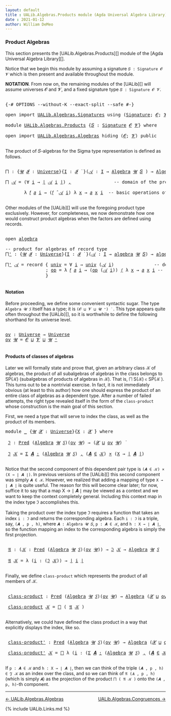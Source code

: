 ```yaml
---
layout: default
title : UALib.Algebras.Products module (Agda Universal Algebra Library)
date : 2021-01-12
author: William DeMeo
---
```



### <a id="product-algebras">Product Algebras</a>

This section presents the [UALib.Algebras.Products][] module of the [Agda Universal Algebra Library][].

Notice that we begin this module by assuming a signature `𝑆 : Signature 𝓞 𝓥` which is then present and available throughout the module.

**NOTATION**.  From now on, the remaining modules of the [UALib][] will assume universes 𝓞 and 𝓥, and a fixed signature type `𝑆 : Signature 𝓞 𝓥`.

<pre class="Agda">

<a id="593" class="Symbol">{-#</a> <a id="597" class="Keyword">OPTIONS</a> <a id="605" class="Pragma">--without-K</a> <a id="617" class="Pragma">--exact-split</a> <a id="631" class="Pragma">--safe</a> <a id="638" class="Symbol">#-}</a>

<a id="643" class="Keyword">open</a> <a id="648" class="Keyword">import</a> <a id="655" href="UALib.Algebras.Signatures.html" class="Module">UALib.Algebras.Signatures</a> <a id="681" class="Keyword">using</a> <a id="687" class="Symbol">(</a><a id="688" href="UALib.Algebras.Signatures.html#1377" class="Function">Signature</a><a id="697" class="Symbol">;</a> <a id="699" href="universes.html#613" class="Generalizable">𝓞</a><a id="700" class="Symbol">;</a> <a id="702" href="universes.html#617" class="Generalizable">𝓥</a><a id="703" class="Symbol">)</a>

<a id="706" class="Keyword">module</a> <a id="713" href="UALib.Algebras.Products.html" class="Module">UALib.Algebras.Products</a> <a id="737" class="Symbol">{</a><a id="738" href="UALib.Algebras.Products.html#738" class="Bound">𝑆</a> <a id="740" class="Symbol">:</a> <a id="742" href="UALib.Algebras.Signatures.html#1377" class="Function">Signature</a> <a id="752" href="universes.html#613" class="Generalizable">𝓞</a> <a id="754" href="universes.html#617" class="Generalizable">𝓥</a><a id="755" class="Symbol">}</a> <a id="757" class="Keyword">where</a>

<a id="764" class="Keyword">open</a> <a id="769" class="Keyword">import</a> <a id="776" href="UALib.Algebras.Algebras.html" class="Module">UALib.Algebras.Algebras</a> <a id="800" class="Keyword">hiding</a> <a id="807" class="Symbol">(</a><a id="808" href="universes.html#613" class="Generalizable">𝓞</a><a id="809" class="Symbol">;</a> <a id="811" href="universes.html#617" class="Generalizable">𝓥</a><a id="812" class="Symbol">)</a> <a id="814" class="Keyword">public</a>

</pre>

The product of 𝑆-algebras for the Sigma type representation is defined as follows.

<pre class="Agda">

<a id="⨅"></a><a id="932" href="UALib.Algebras.Products.html#932" class="Function">⨅</a> <a id="934" class="Symbol">:</a> <a id="936" class="Symbol">{</a><a id="937" href="UALib.Algebras.Products.html#937" class="Bound">𝓤</a> <a id="939" href="UALib.Algebras.Products.html#939" class="Bound">𝓘</a> <a id="941" class="Symbol">:</a> <a id="943" href="universes.html#551" class="Postulate">Universe</a><a id="951" class="Symbol">}{</a><a id="953" href="UALib.Algebras.Products.html#953" class="Bound">I</a> <a id="955" class="Symbol">:</a> <a id="957" href="UALib.Algebras.Products.html#939" class="Bound">𝓘</a> <a id="959" href="universes.html#758" class="Function Operator">̇</a> <a id="961" class="Symbol">}(</a><a id="963" href="UALib.Algebras.Products.html#963" class="Bound">𝒜</a> <a id="965" class="Symbol">:</a> <a id="967" href="UALib.Algebras.Products.html#953" class="Bound">I</a> <a id="969" class="Symbol">→</a> <a id="971" href="UALib.Algebras.Algebras.html#771" class="Function">Algebra</a> <a id="979" href="UALib.Algebras.Products.html#937" class="Bound">𝓤</a> <a id="981" href="UALib.Algebras.Products.html#738" class="Bound">𝑆</a> <a id="983" class="Symbol">)</a> <a id="985" class="Symbol">→</a> <a id="987" href="UALib.Algebras.Algebras.html#771" class="Function">Algebra</a> <a id="995" class="Symbol">(</a><a id="996" href="UALib.Algebras.Products.html#939" class="Bound">𝓘</a> <a id="998" href="Agda.Primitive.html#636" class="Primitive Operator">⊔</a> <a id="1000" href="UALib.Algebras.Products.html#937" class="Bound">𝓤</a><a id="1001" class="Symbol">)</a> <a id="1003" href="UALib.Algebras.Products.html#738" class="Bound">𝑆</a>

<a id="1006" href="UALib.Algebras.Products.html#932" class="Function">⨅</a> <a id="1008" href="UALib.Algebras.Products.html#1008" class="Bound">𝒜</a> <a id="1010" class="Symbol">=</a> <a id="1012" class="Symbol">(∀</a> <a id="1015" href="UALib.Algebras.Products.html#1015" class="Bound">i</a> <a id="1017" class="Symbol">→</a> <a id="1019" href="UALib.Prelude.Preliminaries.html#11658" class="Function Operator">∣</a> <a id="1021" href="UALib.Algebras.Products.html#1008" class="Bound">𝒜</a> <a id="1023" href="UALib.Algebras.Products.html#1015" class="Bound">i</a> <a id="1025" href="UALib.Prelude.Preliminaries.html#11658" class="Function Operator">∣</a><a id="1026" class="Symbol">)</a> <a id="1028" href="UALib.Prelude.Preliminaries.html#5665" class="InductiveConstructor Operator">,</a>                <a id="1045" class="Comment">-- domain of the product algebra</a>

       <a id="1086" class="Symbol">λ</a> <a id="1088" href="UALib.Algebras.Products.html#1088" class="Bound">𝑓</a> <a id="1090" href="UALib.Algebras.Products.html#1090" class="Bound">𝑎</a> <a id="1092" href="UALib.Algebras.Products.html#1092" class="Bound">i</a> <a id="1094" class="Symbol">→</a> <a id="1096" class="Symbol">(</a><a id="1097" href="UALib.Algebras.Products.html#1088" class="Bound">𝑓</a> <a id="1099" href="UALib.Algebras.Algebras.html#2921" class="Function Operator">̂</a> <a id="1101" href="UALib.Algebras.Products.html#1008" class="Bound">𝒜</a> <a id="1103" href="UALib.Algebras.Products.html#1092" class="Bound">i</a><a id="1104" class="Symbol">)</a> <a id="1106" class="Symbol">λ</a> <a id="1108" href="UALib.Algebras.Products.html#1108" class="Bound">x</a> <a id="1110" class="Symbol">→</a> <a id="1112" href="UALib.Algebras.Products.html#1090" class="Bound">𝑎</a> <a id="1114" href="UALib.Algebras.Products.html#1108" class="Bound">x</a> <a id="1116" href="UALib.Algebras.Products.html#1092" class="Bound">i</a>  <a id="1119" class="Comment">-- basic operations of the product algebra</a>

</pre>

Other modules of the [UALib][] will use the foregoing product type exclusively.  However, for completeness, we now demonstrate how one would construct product algebras when the factors are defined using records.

<pre class="Agda">

<a id="1402" class="Keyword">open</a> <a id="1407" href="UALib.Algebras.Algebras.html#1927" class="Module">algebra</a>

<a id="1416" class="Comment">-- product for algebras of record type</a>
<a id="⨅&#39;"></a><a id="1455" href="UALib.Algebras.Products.html#1455" class="Function">⨅&#39;</a> <a id="1458" class="Symbol">:</a> <a id="1460" class="Symbol">{</a><a id="1461" href="UALib.Algebras.Products.html#1461" class="Bound">𝓤</a> <a id="1463" href="UALib.Algebras.Products.html#1463" class="Bound">𝓘</a> <a id="1465" class="Symbol">:</a> <a id="1467" href="universes.html#551" class="Postulate">Universe</a><a id="1475" class="Symbol">}{</a><a id="1477" href="UALib.Algebras.Products.html#1477" class="Bound">I</a> <a id="1479" class="Symbol">:</a> <a id="1481" href="UALib.Algebras.Products.html#1463" class="Bound">𝓘</a> <a id="1483" href="universes.html#758" class="Function Operator">̇</a> <a id="1485" class="Symbol">}(</a><a id="1487" href="UALib.Algebras.Products.html#1487" class="Bound">𝒜</a> <a id="1489" class="Symbol">:</a> <a id="1491" href="UALib.Algebras.Products.html#1477" class="Bound">I</a> <a id="1493" class="Symbol">→</a> <a id="1495" href="UALib.Algebras.Algebras.html#1927" class="Record">algebra</a> <a id="1503" href="UALib.Algebras.Products.html#1461" class="Bound">𝓤</a> <a id="1505" href="UALib.Algebras.Products.html#738" class="Bound">𝑆</a><a id="1506" class="Symbol">)</a> <a id="1508" class="Symbol">→</a> <a id="1510" href="UALib.Algebras.Algebras.html#1927" class="Record">algebra</a> <a id="1518" class="Symbol">(</a><a id="1519" href="UALib.Algebras.Products.html#1463" class="Bound">𝓘</a> <a id="1521" href="Agda.Primitive.html#636" class="Primitive Operator">⊔</a> <a id="1523" href="UALib.Algebras.Products.html#1461" class="Bound">𝓤</a><a id="1524" class="Symbol">)</a> <a id="1526" href="UALib.Algebras.Products.html#738" class="Bound">𝑆</a>

<a id="1529" href="UALib.Algebras.Products.html#1455" class="Function">⨅&#39;</a> <a id="1532" href="UALib.Algebras.Products.html#1532" class="Bound">𝒜</a> <a id="1534" class="Symbol">=</a> <a id="1536" class="Keyword">record</a> <a id="1543" class="Symbol">{</a> <a id="1545" href="UALib.Algebras.Algebras.html#2025" class="Field">univ</a> <a id="1550" class="Symbol">=</a> <a id="1552" class="Symbol">∀</a> <a id="1554" href="UALib.Algebras.Products.html#1554" class="Bound">i</a> <a id="1556" class="Symbol">→</a> <a id="1558" href="UALib.Algebras.Algebras.html#2025" class="Field">univ</a> <a id="1563" class="Symbol">(</a><a id="1564" href="UALib.Algebras.Products.html#1532" class="Bound">𝒜</a> <a id="1566" href="UALib.Algebras.Products.html#1554" class="Bound">i</a><a id="1567" class="Symbol">)</a>               <a id="1583" class="Comment">-- domain</a>
               <a id="1608" class="Symbol">;</a> <a id="1610" href="UALib.Algebras.Algebras.html#2039" class="Field">op</a> <a id="1613" class="Symbol">=</a> <a id="1615" class="Symbol">λ</a> <a id="1617" href="UALib.Algebras.Products.html#1617" class="Bound">𝑓</a> <a id="1619" href="UALib.Algebras.Products.html#1619" class="Bound">𝑎</a> <a id="1621" href="UALib.Algebras.Products.html#1621" class="Bound">i</a> <a id="1623" class="Symbol">→</a> <a id="1625" class="Symbol">(</a><a id="1626" href="UALib.Algebras.Algebras.html#2039" class="Field">op</a> <a id="1629" class="Symbol">(</a><a id="1630" href="UALib.Algebras.Products.html#1532" class="Bound">𝒜</a> <a id="1632" href="UALib.Algebras.Products.html#1621" class="Bound">i</a><a id="1633" class="Symbol">))</a> <a id="1636" href="UALib.Algebras.Products.html#1617" class="Bound">𝑓</a> <a id="1638" class="Symbol">λ</a> <a id="1640" href="UALib.Algebras.Products.html#1640" class="Bound">x</a> <a id="1642" class="Symbol">→</a> <a id="1644" href="UALib.Algebras.Products.html#1619" class="Bound">𝑎</a> <a id="1646" href="UALib.Algebras.Products.html#1640" class="Bound">x</a> <a id="1648" href="UALib.Algebras.Products.html#1621" class="Bound">i</a> <a id="1650" class="Comment">-- basic operations</a>
               <a id="1685" class="Symbol">}</a>

</pre>



#### <a id="notation">Notation</a>

Before proceeding, we define some convenient syntactic sugar. The type `Algebra 𝓤 𝑆` itself has a type; it is `(𝓞 ⊔ 𝓥 ⊔ 𝓤 ⁺) ̇` &nbsp;. This type appears quite often throughout the [UALib][], so it is worthwhile to define the following shorthand for its universe level.

<pre class="Agda">

<a id="ov"></a><a id="2023" href="UALib.Algebras.Products.html#2023" class="Function">ov</a> <a id="2026" class="Symbol">:</a> <a id="2028" href="universes.html#551" class="Postulate">Universe</a> <a id="2037" class="Symbol">→</a> <a id="2039" href="universes.html#551" class="Postulate">Universe</a>
<a id="2048" href="UALib.Algebras.Products.html#2023" class="Function">ov</a> <a id="2051" href="UALib.Algebras.Products.html#2051" class="Bound">𝓤</a> <a id="2053" class="Symbol">=</a> <a id="2055" href="UALib.Algebras.Products.html#752" class="Bound">𝓞</a> <a id="2057" href="Agda.Primitive.html#636" class="Primitive Operator">⊔</a> <a id="2059" href="UALib.Algebras.Products.html#754" class="Bound">𝓥</a> <a id="2061" href="Agda.Primitive.html#636" class="Primitive Operator">⊔</a> <a id="2063" href="UALib.Algebras.Products.html#2051" class="Bound">𝓤</a> <a id="2065" href="universes.html#527" class="Primitive Operator">⁺</a>

</pre>



#### <a id="products-of-classes-of-algebras">Products of classes of algebras</a>

Later we will formally state and prove that, given an arbitrary class 𝒦 of algebras, the product of all subalgebras of algebras in the class belongs to SP(𝒦) (subalgebras of products of algebras in 𝒦). That is, ⨅ S(𝒦) ∈ SP(𝒦 ). This turns out to be a nontrivial exercise. In fact, it is not immediately obvious (at least to this author) how one should express the product of an entire class of algebras as a dependent type. After a number of failed attempts, the right type revealed itself in the form of the `class-product` whose construction is the main goal of this section.

First, we need a type that will serve to index the class, as well as the product of its members.

<pre class="Agda">
<a id="2854" class="Keyword">module</a> <a id="2861" href="UALib.Algebras.Products.html#2861" class="Module">_</a> <a id="2863" class="Symbol">{</a><a id="2864" href="UALib.Algebras.Products.html#2864" class="Bound">𝓤</a> <a id="2866" href="UALib.Algebras.Products.html#2866" class="Bound">𝓧</a> <a id="2868" class="Symbol">:</a> <a id="2870" href="universes.html#551" class="Postulate">Universe</a><a id="2878" class="Symbol">}{</a><a id="2880" href="UALib.Algebras.Products.html#2880" class="Bound">X</a> <a id="2882" class="Symbol">:</a> <a id="2884" href="UALib.Algebras.Products.html#2866" class="Bound">𝓧</a> <a id="2886" href="universes.html#758" class="Function Operator">̇</a><a id="2887" class="Symbol">}</a> <a id="2889" class="Keyword">where</a>

 <a id="2897" href="UALib.Algebras.Products.html#2897" class="Function">ℑ</a> <a id="2899" class="Symbol">:</a> <a id="2901" href="UALib.Relations.Unary.html#1071" class="Function">Pred</a> <a id="2906" class="Symbol">(</a><a id="2907" href="UALib.Algebras.Algebras.html#771" class="Function">Algebra</a> <a id="2915" href="UALib.Algebras.Products.html#2864" class="Bound">𝓤</a> <a id="2917" href="UALib.Algebras.Products.html#738" class="Bound">𝑆</a><a id="2918" class="Symbol">)(</a><a id="2920" href="UALib.Algebras.Products.html#2023" class="Function">ov</a> <a id="2923" href="UALib.Algebras.Products.html#2864" class="Bound">𝓤</a><a id="2924" class="Symbol">)</a> <a id="2926" class="Symbol">→</a> <a id="2928" class="Symbol">(</a><a id="2929" href="UALib.Algebras.Products.html#2866" class="Bound">𝓧</a> <a id="2931" href="Agda.Primitive.html#636" class="Primitive Operator">⊔</a> <a id="2933" href="UALib.Algebras.Products.html#2023" class="Function">ov</a> <a id="2936" href="UALib.Algebras.Products.html#2864" class="Bound">𝓤</a><a id="2937" class="Symbol">)</a> <a id="2939" href="universes.html#758" class="Function Operator">̇</a>

 <a id="2943" href="UALib.Algebras.Products.html#2897" class="Function">ℑ</a> <a id="2945" href="UALib.Algebras.Products.html#2945" class="Bound">𝒦</a> <a id="2947" class="Symbol">=</a> <a id="2949" href="MGS-MLTT.html#3074" class="Function">Σ</a> <a id="2951" href="UALib.Algebras.Products.html#2951" class="Bound">𝑨</a> <a id="2953" href="MGS-MLTT.html#3074" class="Function">꞉</a> <a id="2955" class="Symbol">(</a><a id="2956" href="UALib.Algebras.Algebras.html#771" class="Function">Algebra</a> <a id="2964" href="UALib.Algebras.Products.html#2864" class="Bound">𝓤</a> <a id="2966" href="UALib.Algebras.Products.html#738" class="Bound">𝑆</a><a id="2967" class="Symbol">)</a> <a id="2969" href="MGS-MLTT.html#3074" class="Function">,</a> <a id="2971" class="Symbol">(</a><a id="2972" href="UALib.Algebras.Products.html#2951" class="Bound">𝑨</a> <a id="2974" href="UALib.Relations.Unary.html#2733" class="Function Operator">∈</a> <a id="2976" href="UALib.Algebras.Products.html#2945" class="Bound">𝒦</a><a id="2977" class="Symbol">)</a> <a id="2979" href="MGS-MLTT.html#3515" class="Function Operator">×</a> <a id="2981" class="Symbol">(</a><a id="2982" href="UALib.Algebras.Products.html#2880" class="Bound">X</a> <a id="2984" class="Symbol">→</a> <a id="2986" href="UALib.Prelude.Preliminaries.html#11658" class="Function Operator">∣</a> <a id="2988" href="UALib.Algebras.Products.html#2951" class="Bound">𝑨</a> <a id="2990" href="UALib.Prelude.Preliminaries.html#11658" class="Function Operator">∣</a><a id="2991" class="Symbol">)</a>

</pre>

Notice that the second component of this dependent pair type is `(𝑨 ∈ 𝒦) × (X → ∣ 𝑨 ∣)`.  In previous versions of the [UALib][] this second component was simply `𝑨 ∈ 𝒦`.  However, we realized that adding a mapping of type `X → ∣ 𝑨 ∣` is quite useful.  The reason for this will become clear later; for now, suffice it to say that a map X → ∣ 𝑨 ∣ may be viewed as a context and we want to keep the context completely general.  Including this context map in the index type ℑ accomplishes this.

Taking the product over the index type ℑ requires a function that takes an index `i : ℑ` and returns the corresponding algebra.  Each `i : ℑ` is a triple, say, `(𝑨 , p , h)`, where `𝑨 : Algebra 𝓤 𝑆`, `p : 𝑨 ∈ 𝒦`, and `h : X → ∣ 𝑨 ∣`, so the function mapping an index to the corresponding algebra is simply the first projection.

<pre class="Agda">

 <a id="3842" href="UALib.Algebras.Products.html#3842" class="Function">𝔄</a> <a id="3844" class="Symbol">:</a> <a id="3846" class="Symbol">(</a><a id="3847" href="UALib.Algebras.Products.html#3847" class="Bound">𝒦</a> <a id="3849" class="Symbol">:</a> <a id="3851" href="UALib.Relations.Unary.html#1071" class="Function">Pred</a> <a id="3856" class="Symbol">(</a><a id="3857" href="UALib.Algebras.Algebras.html#771" class="Function">Algebra</a> <a id="3865" href="UALib.Algebras.Products.html#2864" class="Bound">𝓤</a> <a id="3867" href="UALib.Algebras.Products.html#738" class="Bound">𝑆</a><a id="3868" class="Symbol">)(</a><a id="3870" href="UALib.Algebras.Products.html#2023" class="Function">ov</a> <a id="3873" href="UALib.Algebras.Products.html#2864" class="Bound">𝓤</a><a id="3874" class="Symbol">))</a> <a id="3877" class="Symbol">→</a> <a id="3879" href="UALib.Algebras.Products.html#2897" class="Function">ℑ</a> <a id="3881" href="UALib.Algebras.Products.html#3847" class="Bound">𝒦</a> <a id="3883" class="Symbol">→</a> <a id="3885" href="UALib.Algebras.Algebras.html#771" class="Function">Algebra</a> <a id="3893" href="UALib.Algebras.Products.html#2864" class="Bound">𝓤</a> <a id="3895" href="UALib.Algebras.Products.html#738" class="Bound">𝑆</a>

 <a id="3899" href="UALib.Algebras.Products.html#3842" class="Function">𝔄</a> <a id="3901" href="UALib.Algebras.Products.html#3901" class="Bound">𝒦</a> <a id="3903" class="Symbol">=</a> <a id="3905" class="Symbol">λ</a> <a id="3907" class="Symbol">(</a><a id="3908" href="UALib.Algebras.Products.html#3908" class="Bound">i</a> <a id="3910" class="Symbol">:</a> <a id="3912" class="Symbol">(</a><a id="3913" href="UALib.Algebras.Products.html#2897" class="Function">ℑ</a> <a id="3915" href="UALib.Algebras.Products.html#3901" class="Bound">𝒦</a><a id="3916" class="Symbol">))</a> <a id="3919" class="Symbol">→</a> <a id="3921" href="UALib.Prelude.Preliminaries.html#11658" class="Function Operator">∣</a> <a id="3923" href="UALib.Algebras.Products.html#3908" class="Bound">i</a> <a id="3925" href="UALib.Prelude.Preliminaries.html#11658" class="Function Operator">∣</a>

</pre>

Finally, we define `class-product` which represents the product of all members of 𝒦.

<pre class="Agda">

 <a id="4041" href="UALib.Algebras.Products.html#4041" class="Function">class-product</a> <a id="4055" class="Symbol">:</a> <a id="4057" href="UALib.Relations.Unary.html#1071" class="Function">Pred</a> <a id="4062" class="Symbol">(</a><a id="4063" href="UALib.Algebras.Algebras.html#771" class="Function">Algebra</a> <a id="4071" href="UALib.Algebras.Products.html#2864" class="Bound">𝓤</a> <a id="4073" href="UALib.Algebras.Products.html#738" class="Bound">𝑆</a><a id="4074" class="Symbol">)(</a><a id="4076" href="UALib.Algebras.Products.html#2023" class="Function">ov</a> <a id="4079" href="UALib.Algebras.Products.html#2864" class="Bound">𝓤</a><a id="4080" class="Symbol">)</a> <a id="4082" class="Symbol">→</a> <a id="4084" href="UALib.Algebras.Algebras.html#771" class="Function">Algebra</a> <a id="4092" class="Symbol">(</a><a id="4093" href="UALib.Algebras.Products.html#2866" class="Bound">𝓧</a> <a id="4095" href="Agda.Primitive.html#636" class="Primitive Operator">⊔</a> <a id="4097" href="UALib.Algebras.Products.html#2023" class="Function">ov</a> <a id="4100" href="UALib.Algebras.Products.html#2864" class="Bound">𝓤</a><a id="4101" class="Symbol">)</a> <a id="4103" href="UALib.Algebras.Products.html#738" class="Bound">𝑆</a>

 <a id="4107" href="UALib.Algebras.Products.html#4041" class="Function">class-product</a> <a id="4121" href="UALib.Algebras.Products.html#4121" class="Bound">𝒦</a> <a id="4123" class="Symbol">=</a> <a id="4125" href="UALib.Algebras.Products.html#932" class="Function">⨅</a> <a id="4127" class="Symbol">(</a> <a id="4129" href="UALib.Algebras.Products.html#3842" class="Function">𝔄</a> <a id="4131" href="UALib.Algebras.Products.html#4121" class="Bound">𝒦</a> <a id="4133" class="Symbol">)</a>

</pre>

Alternatively, we could have defined the class product in a way that explicitly displays the index, like so.

<pre class="Agda">

 <a id="4273" href="UALib.Algebras.Products.html#4273" class="Function">class-product&#39;</a> <a id="4288" class="Symbol">:</a> <a id="4290" href="UALib.Relations.Unary.html#1071" class="Function">Pred</a> <a id="4295" class="Symbol">(</a><a id="4296" href="UALib.Algebras.Algebras.html#771" class="Function">Algebra</a> <a id="4304" href="UALib.Algebras.Products.html#2864" class="Bound">𝓤</a> <a id="4306" href="UALib.Algebras.Products.html#738" class="Bound">𝑆</a><a id="4307" class="Symbol">)(</a><a id="4309" href="UALib.Algebras.Products.html#2023" class="Function">ov</a> <a id="4312" href="UALib.Algebras.Products.html#2864" class="Bound">𝓤</a><a id="4313" class="Symbol">)</a> <a id="4315" class="Symbol">→</a> <a id="4317" href="UALib.Algebras.Algebras.html#771" class="Function">Algebra</a> <a id="4325" class="Symbol">(</a><a id="4326" href="UALib.Algebras.Products.html#2866" class="Bound">𝓧</a> <a id="4328" href="Agda.Primitive.html#636" class="Primitive Operator">⊔</a> <a id="4330" href="UALib.Algebras.Products.html#2023" class="Function">ov</a> <a id="4333" href="UALib.Algebras.Products.html#2864" class="Bound">𝓤</a><a id="4334" class="Symbol">)</a> <a id="4336" href="UALib.Algebras.Products.html#738" class="Bound">𝑆</a>

 <a id="4340" href="UALib.Algebras.Products.html#4273" class="Function">class-product&#39;</a> <a id="4355" href="UALib.Algebras.Products.html#4355" class="Bound">𝒦</a> <a id="4357" class="Symbol">=</a> <a id="4359" href="UALib.Algebras.Products.html#932" class="Function">⨅</a> <a id="4361" class="Symbol">λ</a> <a id="4363" class="Symbol">(</a><a id="4364" href="UALib.Algebras.Products.html#4364" class="Bound">i</a> <a id="4366" class="Symbol">:</a> <a id="4368" class="Symbol">(</a><a id="4369" href="MGS-MLTT.html#3074" class="Function">Σ</a> <a id="4371" href="UALib.Algebras.Products.html#4371" class="Bound">𝑨</a> <a id="4373" href="MGS-MLTT.html#3074" class="Function">꞉</a> <a id="4375" class="Symbol">(</a><a id="4376" href="UALib.Algebras.Algebras.html#771" class="Function">Algebra</a> <a id="4384" href="UALib.Algebras.Products.html#2864" class="Bound">𝓤</a> <a id="4386" href="UALib.Algebras.Products.html#738" class="Bound">𝑆</a><a id="4387" class="Symbol">)</a> <a id="4389" href="MGS-MLTT.html#3074" class="Function">,</a> <a id="4391" class="Symbol">(</a><a id="4392" href="UALib.Algebras.Products.html#4371" class="Bound">𝑨</a> <a id="4394" href="UALib.Relations.Unary.html#2733" class="Function Operator">∈</a> <a id="4396" href="UALib.Algebras.Products.html#4355" class="Bound">𝒦</a><a id="4397" class="Symbol">)</a> <a id="4399" href="MGS-MLTT.html#3515" class="Function Operator">×</a> <a id="4401" class="Symbol">(</a><a id="4402" href="UALib.Algebras.Products.html#2880" class="Bound">X</a> <a id="4404" class="Symbol">→</a> <a id="4406" href="UALib.Prelude.Preliminaries.html#11658" class="Function Operator">∣</a> <a id="4408" href="UALib.Algebras.Products.html#4371" class="Bound">𝑨</a> <a id="4410" href="UALib.Prelude.Preliminaries.html#11658" class="Function Operator">∣</a><a id="4411" class="Symbol">)))</a> <a id="4415" class="Symbol">→</a> <a id="4417" href="UALib.Prelude.Preliminaries.html#11658" class="Function Operator">∣</a> <a id="4419" href="UALib.Algebras.Products.html#4364" class="Bound">i</a> <a id="4421" href="UALib.Prelude.Preliminaries.html#11658" class="Function Operator">∣</a>

</pre>

If `p : 𝑨 ∈ 𝒦` and `h : X → ∣ 𝑨 ∣`, then we can think of the triple `(𝑨 , p , h) ∈ ℑ 𝒦` as an index over the class, and so we can think of `𝔄 (𝑨 , p , h)` (which is simply `𝑨`) as the projection of the product `⨅ ( 𝔄 𝒦 )` onto the `(𝑨 , p, h)`-th component.





-----------------------

[← UALib.Algebras.Algebras](UALib.Algebras.Algebras.html)
<span style="float:right;">[UALib.Algebras.Congruences →](UALib.Algebras.Congruences.html)</span>

{% include UALib.Links.md %}

